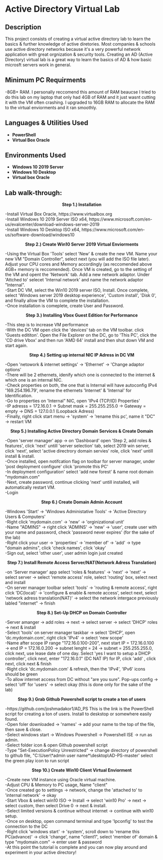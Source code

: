 
<h1>Active Directory Virtual Lab</h1>


<h2>Description</h2>
This project consists of creating a virtual active directory lab to learn the basics & further knowledge of active diretories. Most companies & schools use active directory networks because it's a very powerful network application with great orgnization & security tools. Creating an AD (Active Directory) virtual lab is a great way to learn the basics of AD & how basic microsft servers work in general.
<br />

<h2> Minimum PC Requirments </h2> 
-8GB+ RAM. I personally reccomend this amount of RAM beaucse I tried to do this lab on my laptop that only had 4GB of RAM and it just wasnt cutting it with the VM often crashing. I upgraded to 16GB RAM to allocate the RAM to the virtual enviorments and it ran smoothly. 

<h2>Languages & Utilities Used</h2>

- <b>PowerShell</b> 
- <b>Virtual Box Oracle</b>

<h2>Environments Used </h2>

- <b>Windows 10 2019 Server</b>
- <b>Windows 10 Desktop</b>
- <b>Virtual box Oracle</b> 

<h2>Lab walk-through:</h2>

<p align="center">
<b>Step 1.) Installation </b>
<p align="left">
 -Install Virtual Box Oracle, https://www.virtualbox.org <br/>
 -Install Windows 10 2019 Server ISO x64, https://www.microsoft.com/en-us/evalcenter/download-windows-server-2019 <br/>
 -Install Windows 10 Desktop ISO x64, https://www.microsoft.com/en-us/software-download/windows10 <br/>
<p align="center">
<b>Step 2.) Create Win10 Server 2019 Virtual Enviorments</b>
<p align="left">
 -Using the Virtual Box 'Tools' select 'New' & create the new VM. Name your new VM "Domain Controller", select next (you will add the ISO file later). Adjust your CPU cores and Memory accordingly (as reccomended above 4GB+ memory is reccomended). Once VM is created, go to the setting of the VM and opent the 'Network' tab. Add a new network adaptor. Under 'Attched to' selecet 'Internal network' and name the network adaptor "Internal". <br/>
 -Start DC VM, select the Win10 2019 server ISO, Install. Once complete, select 'Windows server 2019 desktop experience', 'Custom install', 'Disk 0', and finally allow the VM to complete the installation. <br/> 
 -Once installation is comeplete, create User and Password.
<p align="center">
<b>Step 3.) Installing Vbox Guest Edition for Performance </b>
<p align="left">
 -This step is to increase VM performance <br/>
 -With the DC VM open click the 'devices' tab on the VM toolbar. click 'Guests edititon'. Open the File Explorer on the DC, go to 'This PC', click the 'CD drive Vbox' and then run 'AMD 64' install and then shut down VM and start again.<br/>
<p align="center">
<b>Step 4.) Setting up internal NIC IP Adress in DC VM  </b>
<p align="left">
 -Open 'netowork & internet settings' &rarr; 'Ethernet' &rarr; 'Change adaptor options' <br/>
 -There will be 2 ethernets, idenify which one is connected to the internet & which one is an internal NIC. <br/>
 -Check properties on both, the one that is Internal will have autoconfig IPv4 '169.254.196.79', rename the ethernets 'Internet' & 'Internal' for Identification.<br/>
 -Go to properties on 'Internal" NIC, open 'IPv4 (TCP/ID) Properties'<br/>
 -IP adresss = 172.16.0.1 &rarr; Subnet mask = 255.255.255.0 &rarr; Gateway = empty &rarr; DNS = 127.0.0.1 (Loopback Adress)<br/>
 -Finally, right click start menu &rarr; 'system' &rarr; 'rename this pc', name it "DC" &rarr; restart VM<br/>
<p align="center">
<b>Step 5.) Installing Active Directory Domain Services & Create Domain</b>
<p align="left">
-Open 'server manager' app &rarr; on 'Dashboard' open 'Step 2, add roles & features', click 'next' untill 'server selection' tab, select 2019 win server, click 'next', select 'active directrory domain servies' role, click 'next' untill install & install.<br/>
-Once installed, open notifcation flag on toolbar for server manager, under 'post deployment configure' click 'promote this PC'<br/>
-In deployment configuration' select 'add new forest' & name root domain "mydomain.com"<br/>
-Next, create password, continue clicking 'next' untill installed, will automatically restart VM.<br/>
-Login
<p align="left">
<p align="center">
<b>Step 6.) Create Domain Admin Account </b>
<p align="left">
-Windows 'Start' &rarr; 'Windows Administative Tools' &rarr; 'Active Directory Users & Computers'<br/>
-Right click 'mydomain.com' &rarr; 'new' &rarr; 'orginizational unit' <br/>
-Name "ADMINS" &rarr; right click 'ADMINS' &rarr; 'new' &rarr; 'user', create user with your name and password, check 'password never expires' (for the sake of the lab) <br/>
-Right click your user &rarr; 'properties' &rarr; 'member of' &rarr; 'add' &rarr; type "domain admins", click 'check names', click 'okay'<br/>
-Sign out, select 'other user', user admin login just created<br/>
<p align="center">
<b>Step 7.) Install Remote Access Server/NAT(Network Adress Translation)</b>
<p align="left">
-on 'Server manager' app select 'roles & features' &rarr; 'next' &rarr; 'next' &rarr; select server &rarr; select 'remote access' role, select 'routing' box, select next and install<br/>
-On server manager toolbar select 'tools' &rarr; 'routing & remote access', right click 'DC(local)' &rarr; 'configure & enable & remote access', select next, select 'network adress translation(NAT)' &rarr; select the network intergace previously labled "internet" &rarr; finish<br/>
<p align="center">
<b>Step 8.) Set-Up DHCP on Domain Controller</b>
<p align="left">
-Server amanger &rarr; add roles &rarr; next &rarr; select server &rarr; select 'DHCP' roles &rarr; next & install<br/>
-Select 'tools' on server manager taskbar &rarr; select 'DHCP', open 'dc.mydomain.com', right click 'IPv4' &rarr; select 'new scope'<br/>
-Name after scope IP range "172.16.0.100-200", next start IP = 172.16.0.100 &rarr; end IP = 172.16.0.200 &rarr; subnet lenght = 24 &rarr; subnet = 255.255.255.0, click next, use lease date of one day. Select 'yes I want to setup a DHCP controller', click next, enter "172.16.0.1" (DC NAT IP)  for IP, click 'add' , click next, click next & finish<br/>
-Right click 'dc.mydomain.com' & refresh, then the 'IPv4', 'IPv6' icons should be green<br/>
-To allow internet access from DC without "are you sure". Pop-ups config &rarr; select 'off' for 'users' &rarr; select okay (this is done only for the sake of the lab)<br/>
<p align="center">
<b>Step 9.) Grab Github Powershell script to create a ton of users </b>
<p align="left">
-https://github.com/joshmadakor1/AD_PS This is the link is the PowerShell script for creating a ton of users. Install to deskstop or somewhere easily found.<br/>
-Open foler downloaded &rarr; 'names' &rarr; add your name to the top of the file, then save & close.<br/>
-Select windows start &rarr; Windows Powershell &rarr; Powershell ISE &rarr; run as admin.<br/>
-Select folder icon & open Github powershell script<br/>
-Type "Set-ExecutionPolicy Unrestricted" &rarr; change directory of powershell to github file, "C:\User\*admin user name*\desktop\AD-PS-master' select the green play icon to run script<br/> 
<p align="center">
<b>Step 10.) Create Win10 Client Virtual Enviorment</b>
<p align="left">
-Create new VM instance using Oracle virtual machine.<br/>
-Adjust CPU & Memory to PC usage, Name "client"<br/>
-Once created go to settings &rarr; network, change the 'attached to' to 'internal network' &rarr; okay<br/>
-Start Vbox & select win10 ISO &rarr; Install &rarr; select 'win10 Pro' &rarr; next &rarr; select custom, then select Drive 0 &rarr; next & install.<br/>
-Select limited versions & continue without internet &rarr; continue with win10 setup.<br/>
-Once on desktop, open command terminal and type 'Ipconfig' to test the connection to the DC<br/>
-Right click 'windows start' &rarr; 'system', scroll down to 'rename this PC(advance)' &rarr; click 'change', name "client1", select 'member of' domain & type "mydomain.com" &rarr; enter user & password <br/>
-At this point the tutorial is complete and you can now play around and experiment in your active directory!


</p>

<!--
 ```diff
- text in red
+ text in green
! text in orange
# text in gray
@@ text in purple (and bold)@@
